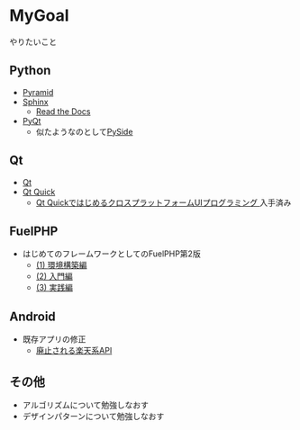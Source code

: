 MyGoal
======

やりたいこと

Python
------

* [Pyramid](http://docs.pylonsproject.jp/projects/pyramid-doc-ja/en/latest/)
* [Sphinx](http://sphinx-users.jp/)
  - [Read the Docs](https://readthedocs.org/)
* [PyQt](http://www.riverbankcomputing.co.uk/software/pyqt/intro)
  - 似たようなのとして[PySide](http://qt-project.org/wiki/PySideDocumentationJapanese)

Qt
---

* [Qt](http://qt-users.jp/)
* [Qt Quick](http://blog.qt.digia.com/jp/category/qt-quick/)
	- [Qt QuickではじめるクロスプラットフォームUIプログラミング ](http://www.amazon.co.jp/dp/B00IAQ7S7E)入手済み

FuelPHP
-------

* はじめてのフレームワークとしてのFuelPHP第2版
	- [(1) 環境構築編](http://tatsu-zine.com/books/fuelphp1st-2nd-1)
	- [(2) 入門編](http://tatsu-zine.com/books/fuelphp1st-2nd-2)
	- [(3) 実践編](http://tatsu-zine.com/books/fuelphp1st-2nd-3)

Android
-------

* 既存アプリの修正
	- [廃止される楽天系API](http://rakuten-webservice.tumblr.com/post/77794559630/api-rakuten-co-jp-api)

その他
------

* アルゴリズムについて勉強しなおす
* デザインパターンについて勉強しなおす


